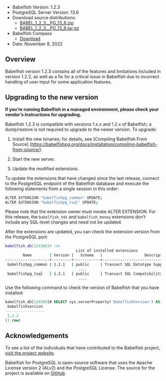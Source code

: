 - Babelfish Version: 1.2.3
- PostgreSQL Server Version: 13.6
- Download source distributions:
  - [BABEL_1_2_3__PG_13_6.zip](https://github.com/babelfish-for-postgresql/babelfish-for-postgresql/releases/download/BABEL_1_2_3__PG_13_6/BABEL_1_2_3__PG_13_6.zip)
  - [BABEL_1_2_3__PG_13_6.tar.gz](https://github.com/babelfish-for-postgresql/babelfish-for-postgresql/releases/download/BABEL_1_2_3__PG_13_6/BABEL_1_2_3__PG_13_6.tar.gz)
- Babelfish Compass
  - [Download](https://github.com/babelfish-for-postgresql/babelfish_compass/releases)
- Date: November 8, 2022

## Overview

Babelfish version 1.2.3 contains all of the features and limitations included in version 1.2.2, as well as a fix for a critical issue in Babelfish due to incorrect handling of user input for some application features. 


## Upgrading to the new version

**If you’re running Babelfish in a managed environment, please check your vendor’s instructions for upgrading.**

Babelfish 1.2.3 is compatible with versions 1.x.x and 1.2.x of Babelfish; a dump/restore is not required to upgrade to the newer version. To upgrade:

1. Install the new binaries; for details, see [Compiling Babelfish From Source] (https://babelfishpg.org/docs/installation/compiling-babelfish-from-source/).

2. Start the new server.

3. Update the modified extensions. 

To update the extensions that have changed since the last release, connect to the PostgreSQL endpoint of the Babelfish database and execute the following statements from a single session in this order:

```bash
ALTER EXTENSION "babelfishpg_common" UPDATE;
ALTER EXTENSION "babelfishpg_tsql" UPDATE;
```

Please note that the extension owner must invoke ALTER EXTENSION. For this release, the `babelfish_tds` and `babelfish_money` extensions don’t include any SQL-level changes and need not be updated.

After the extensions are updated, you can check the extension version from the PostgreSQL port:

```bash
babelfish_db[124386]# \dx
                                List of installed extensions
        Name        | Version |   Schema   |                   Description
--------------------+---------+------------+-------------------------------------------------
 babelfishpg_common | 1.2.1   | public     | Transact SQL Datatype Support
                                 ....
 babelfishpg_tsql   | 1.2.1   | public     | Transact SQL Compatibility
                                 ....
```

Use the following command to check the version of Babelfish that you have installed:

```sql
babelfish_db[124386]# SELECT sys.serverProperty('BabelfishVersion') AS BabelfishVersion;
 babelfishversion 
------------------
 2.1.2
(1 row)
```

## Acknowledgements

To see a list of the individuals that have contributed to the Babelfish project, [visit the project website](https://babelfishpg.org/contributors/).

Babelfish for PostgreSQL is open-source software that uses the Apache License version 2 (ALv2) and the PostgreSQL License. The source for the project is available on [GitHub](https://github.com/babelfish-for-postgresql). 

